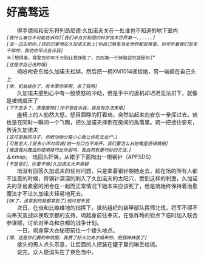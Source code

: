 # 好高骛远
&emsp;&emsp;得手德琉和安东将列昂尼德·久加诺夫关在一处谁也不知道的地下室内  
*```[我什么事也不可能告诉你][我们半岛共和国的科学技术世界第一......]```*  
*```[滚一边去吧你，]琉的巴掌甩在久加诺夫脸上[你自己煞笔当全世界都是煞笔，你可听着我们是来干嘛的，我劝你早点告诉我]```*  
＊```[想得美，我警告你可千万别让我挣脱了，否则第一个掉脑袋的就是你]```*  
*```[这是你自己说的哦]```*  
&emsp;&emsp;琉吩咐安东给久加诺夫松绑，然后把一柄XM1014递给她，另一端抵在自己头上  
*```[侬，机会给你了，有本事你来啊，杀了我啊]```*  
&emsp;&emsp;久加诺夫感到心中有一股愤怒的冲动，但是手中的扳机却迟迟无法扣下，就像是被琉威压了  
*```[下不去手？，真是废物][你不想告诉我，我自有办法来取]```*  
&emsp;&emsp;座椅上的人勃然大怒，怒目圆睁的盯着琉，突然站起来向安东一拳挥过去，琉也是在同时一瞬间一个飞踢，把久加诺夫摔倒在房间的角落里。琉一把搂住安东，告诉久加诺夫  
*```[这可是我的马子，你敢动她分毫小心我让你死无全尸。]```*  
*```[可是老大，]安东小声对琉说[她一句口也不肯开，我们要怎么从她嘴里获得情报]```*  
*```[难道我对魔法的使用技巧比你弱吗，我自然有更巧妙的方法，]```*  
＆emsp;&emsp;琉回头奸笑，从裙子下面掏出一根钢针（APFSDS）  
*```[不是哥们，你要干嘛]久加诺夫大声质疑```*  
&emsp;&emsp;琉没有回答久加诺夫的任何问题，只是拿着钢针朝她走去，趁在场的所有人都不注意的时候，将钢针深深的刺入了久加诺夫的太阳穴，受到这样的刺激，久加诺夫的牙齿紧密的闭合在一起而正常情况下她本来应该死了，但是琉始终保持着治愈魔法才不让久加诺夫轻易地死去。  
*```[OK了，该拿到的我都拿到了]琉对安东说```*  
&emsp;&emsp;次日，在琉和比维维地的指挥下，抵抗组织的装甲部队挥师北伐，将军不得不向奉天宣战以换取京都的支持，琉起身前往奉天，在张祚玲的钦点下临时加入联合参谋部，讨论对半岛和京都的战争计划。  
&emsp;&emsp;一日，琉身穿大衣秘密前往一个接头地点。  
*```[喂，这是你们要的布防图，我费了好大功夫才搞来的，把我妹妹放了]```*  
&emsp;&emsp;接头的男人点头示意，让后面的人把装在罐子里的琳丢给琉。  
&emsp;&emsp;说完，众人便消失在了夜色当中。  